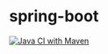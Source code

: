 # spring-boot

[![Java CI with Maven](https://github.com/PauloHenriqueLourenco/spring-boot/actions/workflows/maven.yml/badge.svg)](https://github.com/PauloHenriqueLourenco/spring-boot/actions/workflows/maven.yml)
